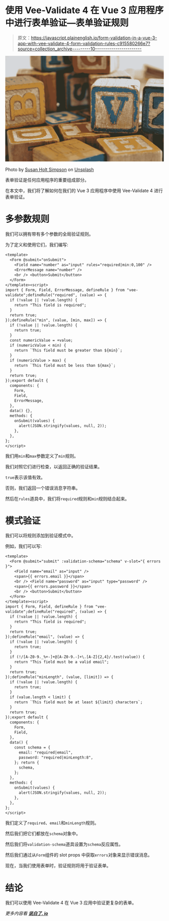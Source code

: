 # 使用 Vee-Validate 4 在 Vue 3 应用程序中进行表单验证—表单验证规则

> 原文：<https://javascript.plainenglish.io/form-validation-in-a-vue-3-app-with-vee-validate-4-form-validation-rules-c915580266e7?source=collection_archive---------10----------------------->

![](img/2273cb9979691577f3158093a7b60860.png)

Photo by [Susan Holt Simpson](https://unsplash.com/@shs521?utm_source=medium&utm_medium=referral) on [Unsplash](https://unsplash.com?utm_source=medium&utm_medium=referral)

表单验证是任何应用程序的重要组成部分。

在本文中，我们将了解如何在我们的 Vue 3 应用程序中使用 Vee-Validate 4 进行表单验证。

# 多参数规则

我们可以拥有带有多个参数的全局验证规则。

为了定义和使用它们，我们编写:

```
<template>
  <Form @submit="onSubmit">
    <Field name="number" as="input" rules="required|min:0,100" />
    <ErrorMessage name="number" />
    <br /> <button>Submit</button>
  </Form>
</template><script>
import { Form, Field, ErrorMessage, defineRule } from "vee-validate";defineRule("required", (value) => {
  if (!value || !value.length) {
    return "This field is required";
  }
  return true;
});defineRule("min", (value, [min, max]) => {
  if (!value || !value.length) {
    return true;
  }
  const numericValue = +value;
  if (numericValue < min) {
    return `This field must be greater than ${min}`;
  }
  if (numericValue > max) {
    return `This field must be less than ${max}`;
  }
  return true;
});export default {
  components: {
    Form,
    Field,
    ErrorMessage,
  },
  data() {},
  methods: {
    onSubmit(values) {
      alert(JSON.stringify(values, null, 2));
    },
  },
};
</script>
```

我们用`min`和`max`参数定义了`min`规则。

我们对照它们进行检查，以返回正确的验证结果。

`true`表示该值有效。

否则，我们返回一个错误消息字符串。

然后在`rules`道具中，我们将`required`规则和`min`规则结合起来。

# 模式验证

我们可以将规则添加到验证模式中。

例如，我们可以写:

```
<template>
  <Form @submit="submit" :validation-schema="schema" v-slot="{ errors }">
    <Field name="email" as="input" />
    <span>{{ errors.email }}</span>
    <br /> <Field name="password" as="input" type="password" />
    <span>{{ errors.password }}</span>
    <br /> <button>Submit</button>
  </Form>
</template><script>
import { Form, Field, defineRule } from "vee-validate";defineRule("required", (value) => {
  if (!value || !value.length) {
    return "This field is required";
  }
  return true;
});defineRule("email", (value) => {
  if (!value || !value.length) {
    return true;
  }
  if (!/[A-Z0-9._%+-]+@[A-Z0-9.-]+\.[A-Z]{2,4}/.test(value)) {
    return "This field must be a valid email";
  }
  return true;
});defineRule("minLength", (value, [limit]) => {
  if (!value || !value.length) {
    return true;
  }
  if (value.length < limit) {
    return `This field must be at least ${limit} characters`;
  }
  return true;
});export default {
  components: {
    Form,
    Field,
  },
  data() {
    const schema = {
      email: "required|email",
      password: "required|minLength:8",
    }; return {
      schema,
    };
  },
  methods: {
    onSubmit(values) {
      alert(JSON.stringify(values, null, 2));
    },
  },
};
</script>
```

我们定义了`required`、`email`和`minLength`规则。

然后我们把它们都放在`schema`对象中。

然后我们将`validation-schema`道具设置为`schema`反应属性。

然后我们通过从`Form`组件的 slot props 中获取`errors`对象来显示错误消息。

现在，当我们使用表单时，验证规则将用于验证表单。

# 结论

我们可以使用 Vee-Validate 4 在 Vue 3 应用中验证更复杂的表单。

*更多内容看* [***说白了. io***](https://plainenglish.io/)